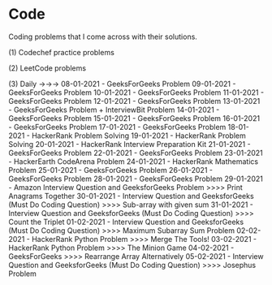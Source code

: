 # Code
Coding problems that I come across with their solutions.

(1) Codechef practice problems  

(2) LeetCode problems

(3) Daily ->->->
    08-01-2021 - GeeksForGeeks Problem
    09-01-2021 - GeeksForGeeks Problem
    10-01-2021 - GeeksForGeeks Problem
    11-01-2021 - GeeksForGeeks Problem
    12-01-2021 - GeeksForGeeks Problem
    13-01-2021 - GeeksForGeeks Problem + InterviewBit Problem 
    14-01-2021 - GeeksForGeeks Problem
    15-01-2021 - GeeksForGeeks Problem
    16-01-2021 - GeeksForGeeks Problem
    17-01-2021 - GeeksForGeeks Problem
    18-01-2021 - HackerRank Problem Solving
    19-01-2021 - HackerRank Problem Solving
    20-01-2021 - HackerRank Interview Preparation Kit
    21-01-2021 - GeeksForGeeks Problem
    22-01-2021 - GeeksForGeeks Problem
    23-01-2021 - HackerEarth CodeArena Problem
    24-01-2021 - HackerRank Mathematics Problem
    25-01-2021 - GeeksForGeeks Problem
    26-01-2021 - GeeksForGeeks Problem
    28-01-2021 - GeeksForGeeks Problem
    29-01-2021 - Amazon Interview Question and GeeksforGeeks Problem >>>> Print Anagrams Together
    30-01-2021 - Interview Question and GeeksforGeeks (Must Do Coding Question) >>>> Sub-array with given sum
    31-01-2021 - Interview Question and GeeksforGeeks (Must Do Coding Question) >>>> Count the Triplet
    01-02-2021 - Interview Question and GeeksforGeeks (Must Do Coding Question) >>>> Maximum Subarray Sum Problem
    02-02-2021 - HackerRank Python Problem >>>> Merge The Tools!
    03-02-2021 - HackerRank Python Problem >>>> The Minion Game
    04-02-2021 - GeeksForGeeks >>>> Rearrange Array Alternatively
    05-02-2021 - Interview Question and GeeksforGeeks (Must Do Coding Question) >>>> Josephus Problem
